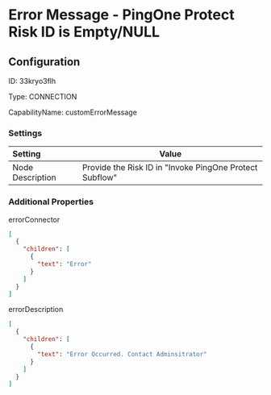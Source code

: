 # Error Message - PingOne Protect Risk ID is Empty/NULL
## Configuration
ID:  33kryo3flh

Type: CONNECTION 

CapabilityName: customErrorMessage

### Settings
| Setting | Value  |
| :------------------------ | ---------------------------------------- |
| Node Description | Provide the Risk ID in "Invoke PingOne Protect Subflow" | 





### Additional Properties
errorConnector
```json 
[
  {
    "children": [
      {
        "text": "Error"
      }
    ]
  }
]
```


errorDescription
```json 
[
  {
    "children": [
      {
        "text": "Error Occurred. Contact Adminsitrator"
      }
    ]
  }
]
```




